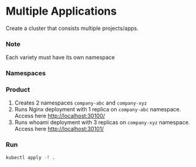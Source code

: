 # Multiple Applications
Create a cluster that consists multiple projects/apps.

### Note
Each variety must have its own namespace

### Namespaces

### Product
1. Creates 2 namespaces `company-abc` and `company-xyz`
1. Runs Nginx deployment with 1 replica on `company-abc` namespace. Access here [http://localhost:30100/](http://localhost:30100/)
1. Runs whoami deployment with 3 replicas on `company-xyz` namespace. Access here [http://localhost:30101/](http://localhost:30101/)

### Run
```sh
kubectl apply -f .
```
